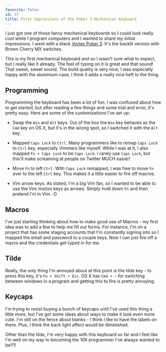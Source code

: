 ```yaml
---
favorite: false
id: 37
title: First Impressions of the Poker 3 Mechanical Keyboard
---
```


I just got one of those fancy mechanical keyboards so I could look really cool
while I program computers and I wanted to share my initial impressions. I went
with a black [Vortex Poker 3][amazon]. It's the backlit version with Brown
Cherry MX switches.

[amazon]: http://www.amazon.com/gp/product/B014T4O92C

This is my first mechanical keyboard and so I wasn't sure what to expect, but I
really like it already. The feel of typing on it is great and that sound! That
sweet, sweet sound. The build quality is very nice; I was especially happy with
the aluminium case, I think it adds a really nice heft to the thing.

## Programming

Programming the keyboard has been a lot of fun. I was confused about how to get
started, but after reading a few things and some trial and error, it's pretty
easy. Here are some of the customizations I've set up:

* Swap the `Win` and `Alt` keys. Out of the box the `Win` key behaves as the
  `Cmd` key on OS X, but it's in the wrong spot, so I switched it with the `Alt`
  key.

* Mapped `Caps Lock` to `Ctrl`. Many programmers like to remap `Caps Lock` to
  `Ctrl` key, especially Vimmers like myself. While I was at it, I also mapped
  `Fn + Caps Lock` to be `Caps Lock`. I rarely use `Caps Lock`, but this'll make
  screaming at people on Twitter MUCH easier!

* Move `Fn` to left `Ctrl`. With `Caps Lock` remapped, I was free to move `Fn`
  over to the left `Ctrl` key. This makes it a little easier to fire off macros.

* Vim arrow keys. As stated, I'm a big Vim fan, so I wanted to be able to use
  the Vim motion keys as arrows. Simply hold down `Fn` and then pretend I'm in
  Vim. :D

## Macros

I've just starting thinking about how to make good use of Macros - my first idea
was to add a few to help me fill out forms. For instance, I'm on a project that
has some staging accounts that I'm constantly signing into so I mapped the email
and password to a couple keys. Now I can just fire off a macro and the
credentials get typed in for me.

## Tilde

Really, the only thing I'm annoyed about at this point is the tilde key - to
press this key, it's `Fn + Shift + Esc`. OS X has `Cmd + ~` for switching
between windows in a program and getting this to fire is pretty annoying.

## Keycaps

I'm trying to resist buying a bunch of keycaps until I've used this thing a
little more, but I've got some ideas about ways to make it look even more cute.
I'm still on the fence about blanks - I think I like to have the labels on
there. Plus, I think the back light affect would be diminished.

Other than the tilde, I'm very happy with this keyboard so far and I feel
like I'm well on my way to becoming the 10X programmer I've always wanted to
be!!1!
